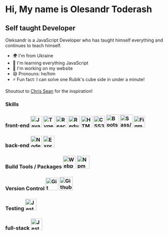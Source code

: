 Hi, My name is Olesandr Toderash
=====================================================================================================================================

Self taught Developer
----------------------------

Oleksandr is a JavaScript Developer who has taught himself everything and continues to teach himself.

* 🌍  I'm from Ukraine
* 🧠  I'm learning everything JavaScript
* 🏡  I'm working on my website
* 😄 Pronouns: he/him
* ⚡ Fun fact: I can solve one Rubik's cube side in under a minute!

Shoutout to [Chris Sean](https://www.youtube.com/@RealChrisSean) for the inspiration!
### Skills
### front-end <a href="https://developer.mozilla.org/en-US/docs/Web/JavaScript" target="_blank" rel="noreferrer"><img src="https://raw.githubusercontent.com/danielcranney/readme-generator/main/public/icons/skills/javascript-colored.svg" width="36" height="36" alt="JavaScript" /></a> <a href="https://www.typescriptlang.org/" target="_blank" rel="noreferrer"><img src="https://raw.githubusercontent.com/danielcranney/readme-generator/main/public/icons/skills/typescript-colored.svg" width="36" height="36" alt="TypeScript" /></a> <a href="https://reactjs.org/" target="_blank" rel="noreferrer"><img src="https://raw.githubusercontent.com/danielcranney/readme-generator/main/public/icons/skills/react-colored.svg" width="36" height="36" alt="React" /></a> <a href="https://redux.js.org/" target="_blank" rel="noreferrer"><img src="https://img.icons8.com/?size=100&id=jD-fJzVguBmw&format=png&color=000000" width="36" height="36" alt="Redux" /></a> <a href="https://developer.mozilla.org/en-US/docs/Glossary/HTML5" target="_blank" rel="noreferrer"><img src="https://raw.githubusercontent.com/danielcranney/readme-generator/main/public/icons/skills/html5-colored.svg" width="36" height="36" alt="HTML5" /></a> <a href="https://www.w3.org/TR/CSS/#css" target="_blank" rel="noreferrer"><img src="https://raw.githubusercontent.com/danielcranney/readme-generator/main/public/icons/skills/css3-colored.svg" width="36" height="36" alt="CSS3" /></a> <a href="https://getbootstrap.com/" target="_blank" rel="noreferrer"><img src="https://img.icons8.com/?size=100&id=PndQWK6M1Hjo&format=png&color=000000" width="40" height="40" alt="Bootstrap" /></a> <a href="https://sass-lang.com/" target="_blank" rel="noreferrer"><img src="https://img.icons8.com/?size=100&id=QBqFNfPPB2Kx&format=png&color=000000" width="40" height="40" alt="Sass/Scss" /></a> <a href="https://www.figma.com/" target="_blank" rel="noreferrer"><img src="https://raw.githubusercontent.com/danielcranney/readme-generator/main/public/icons/skills/figma-colored.svg" width="36" height="36" alt="Figma" /></a>
### back-end <a href="https://nodejs.org/en/" target="_blank" rel="noreferrer"><img src="https://raw.githubusercontent.com/danielcranney/readme-generator/main/public/icons/skills/nodejs-colored.svg" width="36" height="36" alt="NodeJS" /></a> <a href="https://expressjs.com/" target="_blank" rel="noreferrer"><img src="https://img.icons8.com/?size=100&id=kg46nzoJrmTR&format=png&color=000000" width="36" height="36" alt="Express" /></a>

### Build Tools / Packages <a href="https://webpack.js.org/" target="_blank" rel="noreferrer"><img src="https://img.icons8.com/?size=100&id=sOWbK4N3cxGh&format=png&color=000000" width="40" height="40" alt="Webpack" /></a> <a href="https://www.npmjs.com/" target="_blank" rel="noreferrer"><img src="https://img.icons8.com/?size=100&id=24895&format=png&color=000000" width="40" height="40" alt="Npm" /></a>

### Version Control <a href="https://git-scm.com/" target="_blank" rel="noreferrer"><img src="https://img.icons8.com/?size=100&id=20906&format=png&color=000000" width="40" height="40" alt="Git" /></a> <a href="https://github.com/" target="_blank" rel="noreferrer"><img src="https://img.icons8.com/?size=100&id=16318&format=png&color=000000" width="42" height="42" alt="Github" /></a>

### Testing <a href="https://jestjs.io/" target="_blank" rel="noreferrer"><img src="https://avatars.githubusercontent.com/u/103283236?s=48&v=4" width="36" height="36" alt="Jest" /></a>

### full-stack <img src="https://pbs.twimg.com/profile_images/1565710214019444737/if82cpbS_400x400.jpg" width="36" height="36" alt="Jest" /> 
